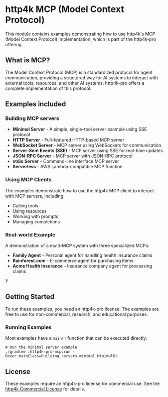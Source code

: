 # http4k MCP (Model Context Protocol)

This module contains examples demonstrating how to use http4k's MCP (Model Context Protocol) implementation, which is part of the http4k-pro offering.

## What is MCP?

The Model Context Protocol (MCP) is a standardized protocol for agent communication, providing a structured way for AI systems to interact with external tools, resources, and other AI systems. http4k-pro offers a complete implementation of this protocol.

## Examples included

### Building MCP servers

- **Minimal Server** - A simple, single-tool server example using SSE protocol
- **HTTP Server** - Full-featured HTTP-based MCP server
- **WebSocket Server** - MCP server using WebSockets for communication
- **Server-Sent Events (SSE)** - MCP server using SSE for real-time updates
- **JSON-RPC Server** - MCP server with JSON-RPC protocol
- **stdio Server** - Command-line interface MCP server
- **Serverless** - AWS Lambda-compatible MCP function

### Using MCP Clients

The examples demonstrate how to use the http4k MCP client to interact with MCP servers, including:
- Calling tools
- Using resources
- Working with prompts
- Managing completions

### Real-world Example

A demonstration of a multi-MCP system with three specialized MCPs:
- **Family Agent** - Personal agent for handling health insurance claims
- **Rainforest.com** - E-commerce agent for purchasing items
- **Acme Health Insurance** - Insurance company agent for processing claims

Y

## Getting Started

To run these examples, you need an http4k-pro license. The examples are free to use for non-commercial, research, and educational purposes.

### Running Examples

Most examples have a `main()` function that can be executed directly:

```
# Run the minimal server example
./gradlew :http4k-pro-mcp:run -Dexec.mainClass=building_servers.minimal.MinimalKt
```

## License

These examples require an http4k-pro license for commercial use. See the [http4k Commercial License](https://www.http4k.org/commercial-license/) for details.
